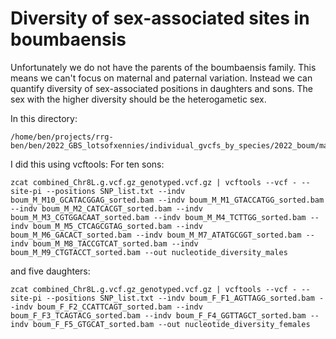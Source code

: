 # Diversity of sex-associated sites in boumbaensis

Unfortunately we do not have the parents of the boumbaensis family. This means we can't focus on maternal and paternal variation. Instead we can quantify diversity of sex-associated positions in daughters and sons. The sex with the higher diversity should be the heterogametic sex.

In this directory:
```
/home/ben/projects/rrg-ben/ben/2022_GBS_lotsofxennies/individual_gvcfs_by_species/2022_boum/mapped_to_XLv10_concatscaf
```
I did this using vcftools:
For ten sons:
```
zcat combined_Chr8L.g.vcf.gz_genotyped.vcf.gz | vcftools --vcf - --site-pi --positions SNP_list.txt --indv boum_M_M10_GCATACGGAG_sorted.bam --indv boum_M_M1_GTACCATGG_sorted.bam --indv boum_M_M2_CATCACGT_sorted.bam --indv boum_M_M3_CGTGGACAAT_sorted.bam --indv boum_M_M4_TCTTGG_sorted.bam --indv boum_M_M5_CTCAGCGTAG_sorted.bam --indv boum_M_M6_GACACT_sorted.bam --indv boum_M_M7_ATATGCGGT_sorted.bam --indv boum_M_M8_TACCGTCAT_sorted.bam --indv boum_M_M9_CTGTACCT_sorted.bam --out nucleotide_diversity_males
```
and five daughters:
```
zcat combined_Chr8L.g.vcf.gz_genotyped.vcf.gz | vcftools --vcf - --site-pi --positions SNP_list.txt --indv boum_F_F1_AGTTAGG_sorted.bam --indv boum_F_F2_CCATTCAGT_sorted.bam --indv boum_F_F3_TCAGTACG_sorted.bam --indv boum_F_F4_GGTTAGCT_sorted.bam --indv boum_F_F5_GTGCAT_sorted.bam --out nucleotide_diversity_females
```
